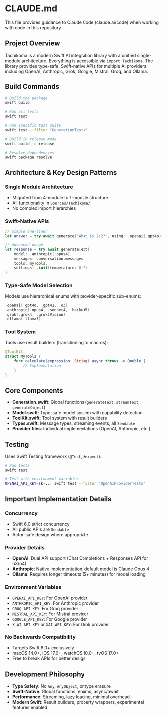 # CLAUDE.md

This file provides guidance to Claude Code (claude.ai/code) when working with code in this repository.

## Project Overview

Tachikoma is a modern Swift AI integration library with a unified single-module architecture. Everything is accessible via `import Tachikoma`. The library provides type-safe, Swift-native APIs for multiple AI providers including OpenAI, Anthropic, Grok, Google, Mistral, Groq, and Ollama.

## Build Commands

```bash
# Build the package
swift build

# Run all tests
swift test

# Run specific test suite
swift test --filter "GenerationTests"

# Build in release mode
swift build -c release

# Resolve dependencies
swift package resolve
```

## Architecture & Key Design Patterns

### Single Module Architecture
- Migrated from 4-module to 1-module structure
- All functionality in `Sources/Tachikoma/`
- No complex import hierarchies

### Swift-Native APIs
```swift
// Simple one-liner
let answer = try await generate("What is 2+2?", using: .openai(.gpt4o))

// Advanced usage
let response = try await generateText(
    model: .anthropic(.opus4),
    messages: conversation.messages,
    tools: myTools,
    settings: .init(temperature: 0.7)
)
```

### Type-Safe Model Selection
Models use hierarchical enums with provider-specific sub-enums:
```swift
.openai(.gpt4o, .gpt41, .o3)
.anthropic(.opus4, .sonnet4, .haiku35)
.grok(.grok4, .grok2Vision)
.ollama(.llama3)
```

### Tool System
Tools use result builders (transitioning to macros):
```swift
@ToolKit
struct MyTools {
    func calculate(expression: String) async throws -> Double {
        // Implementation
    }
}
```

## Core Components

- **Generation.swift**: Global functions (`generateText`, `streamText`, `generateObject`)
- **Model.swift**: Type-safe model system with capability detection
- **ToolKit.swift**: Tool system with result builders
- **Types.swift**: Message types, streaming events, all `Sendable`
- **Provider files**: Individual implementations (OpenAI, Anthropic, etc.)

## Testing

Uses Swift Testing framework (`@Test`, `#expect`):
```bash
# Run tests
swift test

# Test with environment variables
OPENAI_API_KEY=sk-... swift test --filter "OpenAIProviderTests"
```

## Important Implementation Details

### Concurrency
- Swift 6.0 strict concurrency
- All public APIs are `Sendable`
- Actor-safe design where appropriate

### Provider Details
- **OpenAI**: Dual API support (Chat Completions + Responses API for o3/o4)
- **Anthropic**: Native implementation, default model is Claude Opus 4
- **Ollama**: Requires longer timeouts (5+ minutes) for model loading

### Environment Variables
- `OPENAI_API_KEY`: For OpenAI provider
- `ANTHROPIC_API_KEY`: For Anthropic provider
- `GROQ_API_KEY`: For Groq provider
- `MISTRAL_API_KEY`: For Mistral provider
- `GOOGLE_API_KEY`: For Google provider
- `X_AI_API_KEY` or `XAI_API_KEY`: For Grok provider

### No Backwards Compatibility
- Targets Swift 6.0+ exclusively
- macOS 14.0+, iOS 17.0+, watchOS 10.0+, tvOS 17.0+
- Free to break APIs for better design

## Development Philosophy

- **Type Safety**: No `Any`, `AnyObject`, or type erasure
- **Swift-Native**: Global functions, enums, async/await
- **Performance**: Streaming, lazy loading, minimal overhead
- **Modern Swift**: Result builders, property wrappers, experimental features enabled